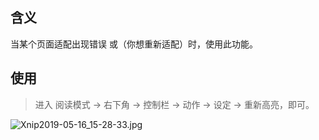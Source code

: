 含义
---
当某个页面适配出现错误 或（你想重新适配）时，使用此功能。

使用
---
> 进入 阅读模式 → 右下角 → 控制栏 → 动作 → 设定 → 重新高亮，即可。

![Xnip2019-05-16_15-28-33.jpg](https://s1.ax1x.com/2022/11/07/xvMr9K.png)